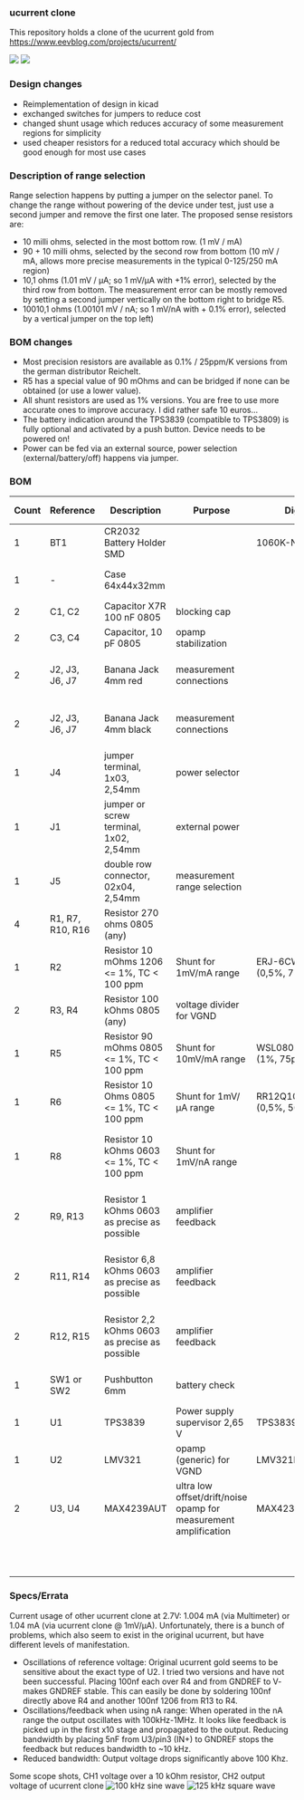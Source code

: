 ### ucurrent clone

This repository holds a clone of the ucurrent gold from https://www.eevblog.com/projects/ucurrent/

![](board_top.png)
![](board_bot.png)

### Design changes
* Reimplementation of design in kicad
* exchanged switches for jumpers to reduce cost
* changed shunt usage which reduces accuracy of some measurement regions for simplicity
* used cheaper resistors for a reduced total accuracy which should be good enough for most use cases


### Description of range selection
Range selection happens by putting a jumper on the selector panel.
To change the range without powering of the device under test, just use a second jumper and remove the first one later.
The proposed sense resistors are:
* 10 milli ohms, selected in the most bottom row. (1 mV / mA)
* 90 + 10 milli ohms, selected by the second row from bottom (10 mV / mA, allows more precise measurements in the typical 0-125/250 mA region)
* 10,1 ohms (1.01 mV / µA; so 1 mV/µA with +1% error), selected by the third row from bottom. The measurement error can be mostly removed by setting a second jumper vertically on the bottom right to bridge R5.
* 10010,1 ohms (1.00101 mV / nA; so 1 mV/nA with + 0.1% error), selected by a vertical jumper on the top left)

### BOM changes
* Most precision resistors are available as 0.1% / 25ppm/K versions from the german distributor Reichelt.
* R5 has a special value of 90 mOhms and can be bridged if none can be obtained (or use a lower value).
* All shunt resistors are used as 1% versions. You are free to use more accurate ones to improve accuracy. I did rather safe 10 euros...
* The battery indication around the TPS3839 (compatible to TPS3809) is fully optional and activated by a push button. Device needs to be powered on!
* Power can be fed via an external source, power selection (external/battery/off) happens via jumper.


### BOM

| Count | Reference | Description | Purpose | Digikey | Reichelt | Price (total) |
| ---   | --------- | ----------- | ------- | ------- | -------- | ------------- |
| 1 | BT1 | CR2032 Battery Holder SMD | | 1060K-ND | | 1,05 € |
| 1 | - | Case 64x44x32mm | | | RND 455-00094 | 1,01 € |
| 2 | C1, C2 | Capacitor X7R 100 nF 0805 | blocking cap | | | 0,05 € |
| 2 | C3, C4 | Capacitor, 10 pF 0805 | opamp stabilization | | | 0,05 € |
| 2 | J2, J3, J6, J7 | Banana Jack 4mm red | measurement connections | | BIL 20 RT, BB 4 RT BD | 1,76 €, 0,64 € |
| 2 | J2, J3, J6, J7 | Banana Jack 4mm black | measurement connections | | BIL 20 SW, BB 4 SW BD | 1,76 €, 0,64 € | 
| 1 | J4 | jumper terminal, 1x03, 2,54mm | power selector | | | 0,05 € |
| 1 | J1 | jumper or screw terminal, 1x02, 2,54mm | external power | | | 0,20 € |
| 1 | J5 | double row connector, 02x04, 2,54mm | measurement range selection | | | 0,10 € |
| 4 | R1, R7, R10, R16 | Resistor 270 ohms 0805 (any) | | | | 0,05 € |
| 1 | R2 | Resistor 10 mOhms 1206 <= 1%, TC < 100 ppm | Shunt for 1mV/mA range | ERJ-6CWDR010V (0,5%, 75ppm)| | 0,75 € |
| 2 | R3, R4 | Resistor 100 kOhms 0805 (any) | voltage divider for VGND | | | 0,02 € |
| 1 | R5 | Resistor 90 mOhms 0805 <= 1%, TC < 100 ppm | Shunt for 10mV/mA range | WSL0805R0900FEA (1%, 75ppm) | | 0,85 € |
| 1 | R6 | Resistor 10 Ohms 0805 <= 1%, TC < 100 ppm | Shunt for 1mV/µA range | RR12Q10DCT-ND (0,5%, 50ppm) | | 0,13 € |
| 1 | R8 | Resistor 10 kOhms 0603 <= 1%, TC < 100 ppm | Shunt for 1mV/nA range | | SPR-0603 10,0K (0,1%, 25ppm) | 0,25 € |
| 2 | R9, R13 | Resistor 1 kOhms 0603 as precise as possible | amplifier feedback | | SPR-0603 1,00K (0,1%, 25ppm) | 0,50 € |
| 2 | R11, R14 | Resistor 6,8 kOhms 0603 as precise as possible | amplifier feedback | | SPR-0603 6,80K (0,1%, 25ppm) | 0,50 € |
| 2 | R12, R15 | Resistor 2,2 kOhms 0603 as precise as possible | amplifier feedback | | SPR-0603 2,20K (0,1%, 25ppm) | 0,50 € |
| 1 | SW1 or SW2 | Pushbutton 6mm | battery check | | RND 210-00207 | 0,12 € |
| 1 | U1 | TPS3839 | Power supply supervisor 2,65 V | TPS3839DBZ | | 0,74 € |
| 1 | U2 | LMV321 | opamp (generic) for VGND | LMV321LILT | | 0,43 € |
| 2 | U3, U4 | MAX4239AUT | ultra low offset/drift/noise opamp for measurement amplification | MAX4239AUT | | 5,30 € |
|   |        |            |                                                                  |            | | **SUM: 13,93 €** |





### Specs/Errata
Current usage of other ucurrent clone at 2.7V: 1.004 mA (via Multimeter) or 1.04 mA (via ucurrent clone @ 1mV/µA).
Unfortunately, there is a bunch of problems, which also seem to exist in the original ucurrent, but have different levels of manifestation.

* Oscillations of reference voltage: Original ucurrent gold seems to be sensitive about the exact type of U2. I tried two versions and have not been successful. Placing 100nf each over R4 and from GNDREF to V- makes GNDREF stable. This can easily be done by soldering 100nf directly above R4 and another 100nf 1206 from R13 to R4.
* Oscillations/feedback when using nA range: When operated in the nA range the output oscillates with 100kHz-1MHz. It looks like feedback is picked up in the first x10 stage and propagated to the output. Reducing bandwidth by placing 5nF from U3/pin3 (IN+) to GNDREF stops the feedback but reduces bandwidth to ~10 kHz.
* Reduced bandwidth: Output voltage drops significantly above 100 Khz.

Some scope shots, CH1 voltage over a 10 kOhm resistor, CH2 output voltage of ucurrent clone
![100 kHz sine wave](images/100kHz_sine_10k.png)
![125 kHz square wave](images/125kHz_square_10k.png)



